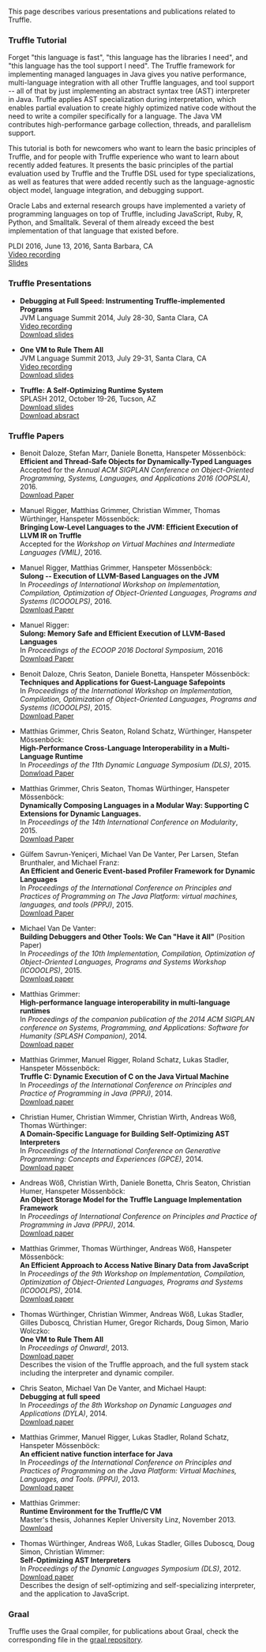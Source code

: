 This page describes various presentations and publications related to Truffle.

### Truffle Tutorial

Forget "this language is fast", "this language has the libraries I need", and "this language has the tool support I need".
The Truffle framework for implementing managed languages in Java gives you native performance, multi-language integration with all other Truffle languages, and tool support -- all of that by just implementing an abstract syntax tree (AST) interpreter in Java.
Truffle applies AST specialization during interpretation, which enables partial evaluation to create highly optimized native code without the need to write a compiler specifically for a language.
The Java VM contributes high-performance garbage collection, threads, and parallelism support.

This tutorial is both for newcomers who want to learn the basic principles of Truffle, and for people with Truffle experience who want to learn about recently added features.
It presents the basic principles of the partial evaluation used by Truffle and the Truffle DSL used for type specializations, as well as features that were added recently such as the language-agnostic object model, language integration, and debugging support.

Oracle Labs and external research groups have implemented a variety of programming languages on top of Truffle, including JavaScript, Ruby, R, Python, and Smalltalk. Several of them already exceed the best implementation of that language that existed before.

PLDI 2016, June 13, 2016, Santa Barbara, CA<br>
[Video recording](https://youtu.be/FJY96_6Y3a4)<br>
[Slides](https://lafo.ssw.uni-linz.ac.at/pub/papers/2016_PLDI_Truffle.pdf)

### Truffle Presentations
*   __Debugging at Full Speed: Instrumenting Truffle-implemented Programs__<br>
    JVM Language Summit 2014, July 28-30, Santa Clara, CA<br>
    [Video recording](http://medianetwork.oracle.com/video/player/3731019771001)<br>
    [Download slides](http://www.oracle.com/technetwork/java/jvmls2014vandevanter-2265212.pdf)

*   __One VM to Rule Them All__<br>
    JVM Language Summit 2013, July 29-31, Santa Clara, CA<br>
    [Video recording](http://medianetwork.oracle.com/video/player/2623645003001)<br>
    [Download slides](http://lafo.ssw.uni-linz.ac.at/papers/2013_JVMLanguageSummit_OneVMToRuleThemAll.pdf)

*   __Truffle: A Self-Optimizing Runtime System__<br>
    SPLASH 2012, October 19-26, Tucson, AZ<br>
    [Download slides](http://lafo.ssw.uni-linz.ac.at/papers/2012_SPLASH_Truffle_Slides.pdf)<br>
    [Download absract](http://lafo.ssw.uni-linz.ac.at/papers/2012_SPLASH_Truffle.pdf)


### Truffle Papers
*   Benoit Daloze, Stefan Marr, Daniele Bonetta, Hanspeter Mössenböck:<br>
    __Efficient and Thread-Safe Objects for Dynamically-Typed Languages__<br>
    Accepted for the _Annual ACM SIGPLAN Conference on Object-Oriented Programming, Systems, Languages, and Applications 2016 (OOPSLA)_, 2016.<br>
    [Download Paper](http://ssw.jku.at/General/Staff/Daloze/thread-safe-objects.pdf)

*   Manuel Rigger, Matthias Grimmer, Christian Wimmer, Thomas Würthinger, Hanspeter Mössenböck:<br>
    __Bringing Low-Level Languages to the JVM: Efficient Execution of LLVM IR on Truffle__<br>
    Accepted for the _Workshop on Virtual Machines and Intermediate Languages (VMIL)_, 2016.

*   Manuel Rigger, Matthias Grimmer, Hanspeter Mössenböck:<br>
    __Sulong -- Execution of LLVM-Based Languages on the JVM__<br>
    In _Proceedings of International Workshop on Implementation, Compilation, Optimization of Object-Oriented Languages, Programs and Systems (ICOOOLPS)_, 2016.<br>
    [Download Paper](http://2016.ecoop.org/event/icooolps-2016-sulong-execution-of-llvm-based-languages-on-the-jvm)

*   Manuel Rigger:<br>
    __Sulong: Memory Safe and Efficient Execution of LLVM-Based Languages__<br>
    In _Proceedings of the ECOOP 2016 Doctoral Symposium_, 2016<br>
    [Download Paper](http://ssw.jku.at/General/Staff/ManuelRigger/ECOOP16-DS.pdf)

*   Benoit Daloze, Chris Seaton, Daniele Bonetta, Hanspeter Mössenböck:<br>
    __Techniques and Applications for Guest-Language Safepoints__<br>
    In _Proceedings of the International Workshop on Implementation, Compilation, Optimization of Object-Oriented Languages, Programs and Systems (ICOOOLPS)_, 2015.<br>
    [Download Paper](http://ssw.jku.at/Research/Papers/Daloze15.pdf)

*   Matthias Grimmer, Chris Seaton, Roland Schatz, Würthinger, Hanspeter Mössenböck:<br>
    __High-Performance Cross-Language Interoperability in a Multi-Language Runtime__<br>
    In _Proceedings of the 11th Dynamic Language Symposium (DLS)_, 2015.<br>
    [Donwload Paper](http://dx.doi.org/10.1145/2816707.2816714)

*   Matthias Grimmer, Chris Seaton, Thomas Würthinger, Hanspeter Mössenböck:<br>
    __Dynamically Composing Languages in a Modular Way: Supporting C Extensions for Dynamic Languages.__<br>
    In _Proceedings of the 14th International Conference on Modularity_, 2015.<br>
    [Download Paper](http://chrisseaton.com/rubytruffle/modularity15/rubyextensions.pdf)

*   Gülfem Savrun-Yeniçeri, Michael Van De Vanter, Per Larsen, Stefan Brunthaler, and Michael Franz:<br>
    __An Efficient and Generic Event-based Profiler Framework for Dynamic Languages__<br>
    In _Proceedings of the International Conference on Principles and Practices of Programming on The Java Platform: virtual machines, languages, and tools (PPPJ)_, 2015.<br>
    [Download Paper](http://dl.acm.org/citation.cfm?id=2807435)

*   Michael Van De Vanter:<br>
    __Building Debuggers and Other Tools: We Can "Have it All"__ (Position Paper)<br>
    In _Proceedings of the 10th Implementation, Compilation, Optimization of Object-Oriented Languages, Programs and Systems Workshop (ICOOOLPS)_, 2015.<br>
    [Download paper](http://vandevanter.net/mlvdv/publications/2015-icooolps.pdf)

*   Matthias Grimmer:<br>
    __High-performance language interoperability in multi-language runtimes__<br>
    In _Proceedings of the companion publication of the 2014 ACM SIGPLAN conference on Systems, Programming, and Applications: Software for Humanity (SPLASH Companion)_, 2014.<br>
    [Download paper](http://dl.acm.org/citation.cfm?doid=2660252.2660256)

*   Matthias Grimmer, Manuel Rigger, Roland Schatz, Lukas Stadler, Hanspeter Mössenböck:<br>
    __Truffle C: Dynamic Execution of C on the Java Virtual Machine__<br>
    In _Proceedings of the International Conference on Principles and Practice of Programming in Java (PPPJ)_, 2014.<br>
    [Download paper](http://dl.acm.org/citation.cfm?id=2647528)

*    Christian Humer, Christian Wimmer, Christian Wirth, Andreas Wöß, Thomas Würthinger:<br>
    __A Domain-Specific Language for Building Self-Optimizing AST Interpreters__<br>
    In _Proceedings of the International Conference on Generative Programming: Concepts and Experiences (GPCE)_, 2014.<br>
    [Download paper](http://lafo.ssw.uni-linz.ac.at/papers/2014_GPCE_TruffleDSL.pdf)

*   Andreas Wöß, Christian Wirth, Daniele Bonetta, Chris Seaton, Christian Humer, Hanspeter Mössenböck:<br>
    __An Object Storage Model for the Truffle Language Implementation Framework__<br>
    In _Proceedings of International Conference on Principles and Practice of Programming in Java (PPPJ)_, 2014.<br>
    [Download paper](http://dl.acm.org/citation.cfm?id=2647517)

*   Matthias Grimmer, Thomas Würthinger, Andreas Wöß, Hanspeter Mössenböck:<br>
    __An Efficient Approach to Access Native Binary Data from JavaScript__<br>
    In _Proceedings of the 9th Workshop on Implementation, Compilation, Optimization of Object-Oriented Languages, Programs and Systems (ICOOOLPS)_, 2014.<br>
    [Download paper](http://dl.acm.org/citation.cfm?id=2633302)

*   Thomas Würthinger, Christian Wimmer, Andreas Wöß, Lukas Stadler, Gilles Duboscq, Christian Humer, Gregor Richards, Doug Simon, Mario Wolczko:<br>
    __One VM to Rule Them All__<br>
    In _Proceedings of Onward!_, 2013.<br>
    [Download paper](http://lafo.ssw.uni-linz.ac.at/papers/2013_Onward_OneVMToRuleThemAll.pdf)<br>
    Describes the vision of the Truffle approach, and the full system stack including the interpreter and dynamic compiler.

*   Chris Seaton, Michael Van De Vanter, and Michael Haupt:<br>
    __Debugging at full speed__<br>
    In _Proceedings of the 8th Workshop on Dynamic Languages and Applications (DYLA)_, 2014.<br>
    [Download paper](http://www.lifl.fr/dyla14/papers/dyla14-3-Debugging_at_Full_Speed.pdf)

*   Matthias Grimmer, Manuel Rigger, Lukas Stadler, Roland Schatz, Hanspeter Mössenböck:<br>
    __An efficient native function interface for Java__<br>
    In _Proceedings of the International Conference on Principles and Practices of Programming on the Java Platform: Virtual Machines, Languages, and Tools. (PPPJ)_, 2013.<br>
    [Download paper](http://dx.doi.org/10.1145/2500828.2500832)

*   Matthias Grimmer:<br>
    __Runtime Environment for the Truffle/C VM__<br>
    Master's thesis, Johannes Kepler University Linz, November 2013.<br>
    [Download](http://ssw.jku.at/Research/Papers/Grimmer13Master/)

*   Thomas Würthinger, Andreas Wöß, Lukas Stadler, Gilles Duboscq, Doug Simon, Christian Wimmer:<br>
    __Self-Optimizing AST Interpreters__<br>
    In _Proceedings of the Dynamic Languages Symposium (DLS)_, 2012.<br>
    [Download paper](http://lafo.ssw.uni-linz.ac.at/papers/2012_DLS_SelfOptimizingASTInterpreters.pdf)<br>
    Describes the design of self-optimizing and self-specializing interpreter, and the application to JavaScript.

### Graal
Truffle uses the Graal compiler, for publications about Graal, check the corresponding file in the [graal repository](https://github.com/graalvm/graal-core/blob/master/docs/Publications.md).

